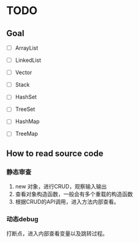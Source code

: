 # TODO

## Goal
- [ ] ArrayList
- [ ] LinkedList
- [ ] Vector
- [ ] Stack

- [ ] HashSet
- [ ] TreeSet

- [ ] HashMap
- [ ] TreeMap

## How to read source code
### 静态审查
1. new 对象，进行CRUD，观察输入输出
2. 查看对象构造函数，一般会有多个重载的构造函数
3. 根据CRUD的API调用，进入方法内部查看。

### 动态debug
打断点，进入内部查看变量以及跳转过程。
